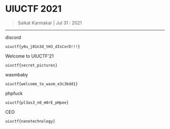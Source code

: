 # UIUCTF 2021

> Saikat Karmakar | Jul 31 : 2021

---

discord
```
uiuctf{y0u_j01n3d_tH3_dIsCorD!!!}
```

Welcome to UIUCTF'21
```
uiuctf{secret_pictures}
```

wasmbaby	
```
uiuctf{welcome_to_wasm_e3c3bdd1}
```

phpfuck
```
uiuctf{pl3as3_n0_m0rE_pHpee}
```

CEO
```
uiuctf{nanotechnology}
```

